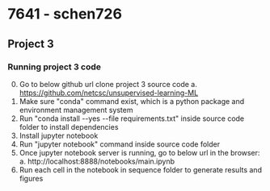 # 7641 - schen726
## Project 3
### Running project 3 code
0. Go to below github url clone project 3 source code
    a. https://github.com/netcsc/unsupervised-learning-ML
1. Make sure "conda" command exist, which is a python package and environment management system
2. Run "conda install --yes --file requirements.txt" inside source code folder to install dependencies
3. Install jupyter notebook
4. Run "jupyter notebook" command inside source code folder
5. Once jupyter notebook server is running, go to below url in the browser:
    a. http://localhost:8888/notebooks/main.ipynb
6. Run each cell in the notebook in sequence folder to generate results and figures


